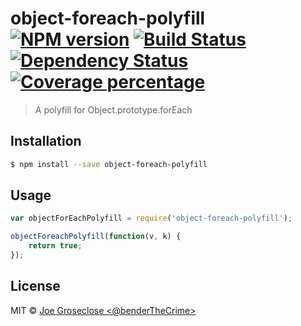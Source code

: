 # object-foreach-polyfill [![NPM version][npm-image]][npm-url] [![Build Status][travis-image]][travis-url] [![Dependency Status][daviddm-image]][daviddm-url] [![Coverage percentage][coveralls-image]][coveralls-url]
> A polyfill for Object.prototype.forEach

## Installation

```sh
$ npm install --save object-foreach-polyfill
```

## Usage

```js
var objectForEachPolyfill = require('object-foreach-polyfill');

objectForeachPolyfill(function(v, k) {
    return true;
});
```
## License

MIT © [Joe Groseclose &lt;@benderTheCrime&gt;](joegroseclose.com)


[npm-image]: https://badge.fury.io/js/object-foreach-polyfill.svg
[npm-url]: https://npmjs.org/package/object-foreach-polyfill
[travis-image]: https://travis-ci.org/benderTheCrime/object-foreach-polyfill.svg?branch=master
[travis-url]: https://travis-ci.org/benderTheCrime/object-foreach-polyfill
[daviddm-image]: https://david-dm.org/benderTheCrime/object-foreach-polyfill.svg?theme=shields.io
[daviddm-url]: https://david-dm.org/benderTheCrime/object-foreach-polyfill
[coveralls-image]: https://coveralls.io/repos/benderTheCrime/object-foreach-polyfill/badge.svg
[coveralls-url]: https://coveralls.io/r/benderTheCrime/object-foreach-polyfill